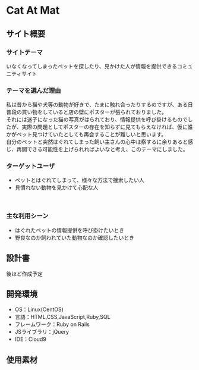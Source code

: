 # Cat At Mat
<!--​READMEを作成する際は、項目内の【補足説明】は削除して完成させてください。-->
## サイト概要
### サイトテーマ
いなくなってしまったペットを探したり、見かけた人が情報を提供できるコミュニティサイト
​
### テーマを選んだ理由

私は昔から猫や犬等の動物が好きで、たまに触れ合ったりするのですが、ある日普段の買い物をしていると店の壁にポスターが張られておりました。<br>
それには迷子になった猫の写真がはられており、情報提供を呼び掛けるものでしたが、実際の問題としてポスターの存在を知らずに見てもらえなければ、仮に誰かがペット見つけていたとしても再会することが難しいと思います。<br>
自分のペットと突然はぐれてしまった飼い主さんの心中は察するに余りあると感じ、再開できる可能性を上げられればよいなと考え、このテーマにしました。

### ターゲットユーザ
* ペットとはぐれてしまって、様々な方法で捜索したい人
* 見慣れない動物を見かけて心配な人
<!-- - 〜な人という記載方法で、2つ以上記載しましょう -->
<!-- - テーマ理由と矛盾のないターゲットを選出しましょう -->
<!-- - 実際にサービスを利用する立場であると想定しましょう  -->
​
### 主な利用シーン
* はぐれたペットの情報提供を呼び掛けたいとき
* 野良なのか飼われていた動物なのか確認したいとき

## 設計書

後ほど作成予定
## 開発環境
- OS：Linux(CentOS)
- 言語：HTML,CSS,JavaScript,Ruby,SQL
- フレームワーク：Ruby on Rails
- JSライブラリ：jQuery
- IDE：Cloud9
​
## 使用素材
<!-- - 外部サービスの画像素材・音声素材を使用した場合は、必ずサービス名とURLを明記してください。 -->
<!-- - アプリケーションの実装に使用したgem/bootstrapのリファレンスなどの記載は不要です。 -->
<!-- - 使用しない場合は、使用素材の項目をREADMEから削除してください。 -->
<!-- - 架空の団体・題材を前提にポートフォリオを制作する場合、下記のテンプレートを当項目内に記載しましょう。 -->
<!-- 【テンプレート】 -->
<!-- 著作権を考慮し、架空のデータを扱う予定です。 -->
<!-- なお今後、実在するデータを利用する際には、事前に著作権保持者と契約を結んだ上で利用します。 -->